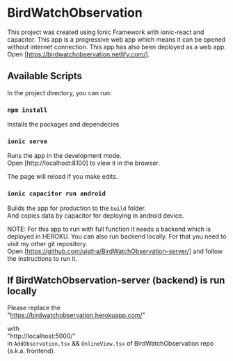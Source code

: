 # BirdWatchObservation
This project was created using Ionic Framework with ionic-react and capacitor.
This app is a progressive web app which means it can be opened without internet connection.
This app has also been deployed as a web app. <br />
Open [https://birdwatchobservation.netlify.com/].

## Available Scripts

In the project directory, you can run:
### `npm install` 
Installs the packages and dependecies

### `ionic serve`

Runs the app in the development mode.<br />
Open [http://localhost:8100] to view it in the browser.

The page will reload if you make edits.<br />

<!-- In order to run mobile app on android devices -->
### `ionic capacitor run android`

Builds the app for production to the `build` folder.<br />
And copies data by capacitor for deploying in android device.


NOTE: For this app to run with full function it needs a backend which is deployed in HEROKU.
You can also run backend locally. For that you need to visit my other git repository. <br />
Open [https://github.com/ujstha/BirdWatchObservation-server/] and follow the instructions to run it.

## If BirdWatchObservation-server (backend) is run locally
Please replace the <br />
"https://birdwatchobservation.herokuapp.com/" <br />

with  <br />
"http://localhost:5000/"   <br />
in `AddObservation.tsx` && `OnlineView.tsx` of BirdWatchObservation repo (a.k.a. frontend).
